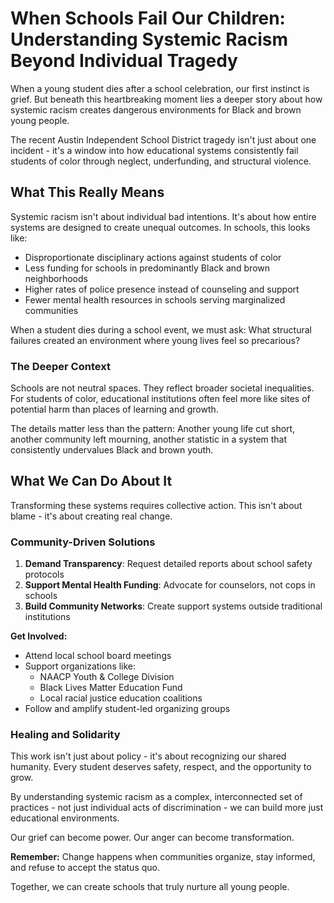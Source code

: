# When Schools Fail Our Children: Understanding Systemic Racism Beyond Individual Tragedy

When a young student dies after a school celebration, our first instinct is grief. But beneath this heartbreaking moment lies a deeper story about how systemic racism creates dangerous environments for Black and brown young people.

The recent Austin Independent School District tragedy isn't just about one incident - it's a window into how educational systems consistently fail students of color through neglect, underfunding, and structural violence.

## What This Really Means

Systemic racism isn't about individual bad intentions. It's about how entire systems are designed to create unequal outcomes. In schools, this looks like:

- Disproportionate disciplinary actions against students of color
- Less funding for schools in predominantly Black and brown neighborhoods
- Higher rates of police presence instead of counseling and support
- Fewer mental health resources in schools serving marginalized communities

When a student dies during a school event, we must ask: What structural failures created an environment where young lives feel so precarious?

### The Deeper Context

Schools are not neutral spaces. They reflect broader societal inequalities. For students of color, educational institutions often feel more like sites of potential harm than places of learning and growth.

The details matter less than the pattern: Another young life cut short, another community left mourning, another statistic in a system that consistently undervalues Black and brown youth.

## What We Can Do About It

Transforming these systems requires collective action. This isn't about blame - it's about creating real change.

### Community-Driven Solutions

1. **Demand Transparency**: Request detailed reports about school safety protocols
2. **Support Mental Health Funding**: Advocate for counselors, not cops in schools
3. **Build Community Networks**: Create support systems outside traditional institutions

**Get Involved:**
- Attend local school board meetings
- Support organizations like:
  - NAACP Youth & College Division
  - Black Lives Matter Education Fund
  - Local racial justice education coalitions
- Follow and amplify student-led organizing groups

### Healing and Solidarity

This work isn't just about policy - it's about recognizing our shared humanity. Every student deserves safety, respect, and the opportunity to grow.

By understanding systemic racism as a complex, interconnected set of practices - not just individual acts of discrimination - we can build more just educational environments.

Our grief can become power. Our anger can become transformation.

**Remember:** Change happens when communities organize, stay informed, and refuse to accept the status quo.

Together, we can create schools that truly nurture all young people.